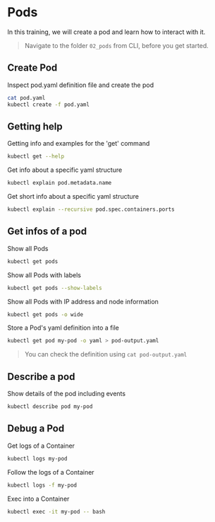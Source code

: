 # Pods

In this training, we will create a pod and learn how to interact with it.

>Navigate to the folder `02_pods` from CLI, before you get started. 

## Create Pod
Inspect pod.yaml definition file and create the pod
```bash
cat pod.yaml
kubectl create -f pod.yaml
```

## Getting help

Getting info and examples for the 'get' command
```bash
kubectl get --help
```

Get info about a specific yaml structure
```bash
kubectl explain pod.metadata.name
```

Get short info about a specific yaml structure
```bash
kubectl explain --recursive pod.spec.containers.ports
```

## Get infos of a pod

Show all Pods
```bash
kubectl get pods
```

Show all Pods with labels
```bash
kubectl get pods --show-labels
```

Show all Pods with IP address and node information
```bash
kubectl get pods -o wide
```

Store a Pod's yaml definition into a file
```bash
kubectl get pod my-pod -o yaml > pod-output.yaml
```
>You can check the definition using `cat pod-output.yaml`

## Describe a pod
Show details of the pod including events
```bash
kubectl describe pod my-pod
```

## Debug a Pod

Get logs of a Container
```bash
kubectl logs my-pod
```

Follow the logs of a Container
```bash
kubectl logs -f my-pod
```

Exec into a Container
```bash
kubectl exec -it my-pod -- bash
```
